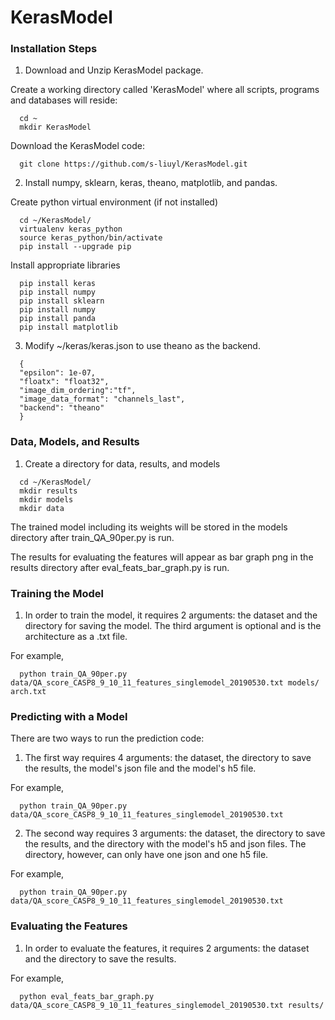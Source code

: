 # KerasModel

### Installation Steps

1. Download and Unzip KerasModel package.

Create a working directory called 'KerasModel' where all scripts, programs and databases will reside:
```
  cd ~
  mkdir KerasModel
```
Download the KerasModel code:
```
  git clone https://github.com/s-liuyl/KerasModel.git
```
2. Install numpy, sklearn, keras, theano, matplotlib, and pandas.

Create python virtual environment (if not installed)
```
  cd ~/KerasModel/  
  virtualenv keras_python
  source keras_python/bin/activate
  pip install --upgrade pip
```
Install appropriate libraries
```
  pip install keras
  pip install numpy
  pip install sklearn
  pip install numpy
  pip install panda
  pip install matplotlib
```
3. Modify ~/keras/keras.json to use theano as the backend.
```
  {
  "epsilon": 1e-07,
  "floatx": "float32",
  "image_dim_ordering":"tf",
  "image_data_format": "channels_last",
  "backend": "theano"
  }
```

### Data, Models, and Results
1. Create a directory for data, results, and models
```
  cd ~/KerasModel/ 
  mkdir results
  mkdir models
  mkdir data
```  
The trained model including its weights will be stored in the models directory after train_QA_90per.py is run.

The results for evaluating the features will appear as bar graph png in the results directory after eval_feats_bar_graph.py is run.

### Training the Model
1. In order to train the model, it requires 2 arguments: the dataset and the directory for saving the model. The third argument is optional and is the architecture as a .txt file.

For example, 
```
  python train_QA_90per.py data/QA_score_CASP8_9_10_11_features_singlemodel_20190530.txt models/ arch.txt

```
### Predicting with a Model
There are two ways to run the prediction code:
1. The first way requires 4 arguments: the dataset, the directory to save the results, the model's json file and the model's h5 file.

For example, 
```
  python train_QA_90per.py data/QA_score_CASP8_9_10_11_features_singlemodel_20190530.txt
```
2. The second way requires 3 arguments: the dataset, the directory to save the results, and the directory with the model's h5 and json files. The directory, however, can only have one json and one h5 file.

For example, 
```
  python train_QA_90per.py data/QA_score_CASP8_9_10_11_features_singlemodel_20190530.txt
```


### Evaluating the Features 
1.  In order to evaluate the features, it requires 2 arguments: the dataset and the directory to save the results.

For example, 
```
  python eval_feats_bar_graph.py data/QA_score_CASP8_9_10_11_features_singlemodel_20190530.txt results/
```
